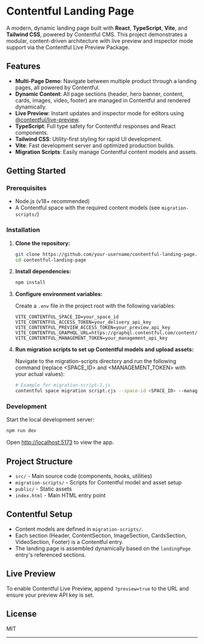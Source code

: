 # Contentful Landing Page

A modern, dynamic landing page built with **React**, **TypeScript**, **Vite**, and **Tailwind CSS**, powered by Contentful CMS. This project demonstrates a modular, content-driven architecture with live preview and inspector mode support via the Contentful Live Preview Package.

## Features

- **Multi-Page Demo**: Navigate between multiple product through a landing pages, all powered by Contentful.
- **Dynamic Content**: All page sections (header, hero banner, content, cards, images, video, footer) are managed in Contentful and rendered dynamically.
- **Live Preview**: Instant updates and inspector mode for editors using [@contentful/live-preview](https://www.npmjs.com/package/@contentful/live-preview).
- **TypeScript**: Full type safety for Contentful responses and React components.
- **Tailwind CSS**: Utility-first styling for rapid UI development.
- **Vite**: Fast development server and optimized production builds.
- **Migration Scripts**: Easily manage Contentful content models and assets.

## Getting Started

### Prerequisites

- Node.js (v18+ recommended)
- A Contentful space with the required content models (see `migration-scripts/`)

### Installation

1. **Clone the repository:**

   ```sh
   git clone https://github.com/your-username/contentful-landing-page.git
   cd contentful-landing-page
   ```

2. **Install dependencies:**

   ```sh
   npm install
   ```

3. **Configure environment variables:**

   Create a `.env` file in the project root with the following variables:

   ```
   VITE_CONTENTFUL_SPACE_ID=your_space_id
   VITE_CONTENTFUL_ACCESS_TOKEN=your_delivery_api_key
   VITE_CONTENTFUL_PREVIEW_ACCESS_TOKEN=your_preview_api_key
   VITE_CONTENTFUL_GRAPHQL_URL=https://graphql.contentful.com/content/v1/spaces/your_space_id
   VITE_CONTENTFUL_MANAGEMENT_TOKEN=your_management_api_key
   ```

4. **Run migration scripts to set up Contentful models and upload assets:**

   Navigate to the migration-scripts directory and run the following command (replace <SPACE_ID> and <MANAGEMENT_TOKEN> with your actual values):

   ```sh
   # Example for migration-script-1.js
   contentful space migration script.cjs --space-id <SPACE_ID> --management-token <MANAGEMENT_TOKEN>
   ```

### Development

Start the local development server:

```sh
npm run dev
```

Open [http://localhost:5173](http://localhost:5173) to view the app.

## Project Structure

- `src/` - Main source code (components, hooks, utilities)
- `migration-scripts/` - Scripts for Contentful model and asset setup
- `public/` - Static assets
- `index.html` - Main HTML entry point

## Contentful Setup

- Content models are defined in `migration-scripts/`.
- Each section (Header, ContentSection, ImageSection, CardsSection, VideoSection, Footer) is a Contentful entry.
- The landing page is assembled dynamically based on the `landingPage` entry's referenced sections.

## Live Preview

To enable Contentful Live Preview, append `?preview=true` to the URL and ensure your preview API key is set.

## License

MIT

---
